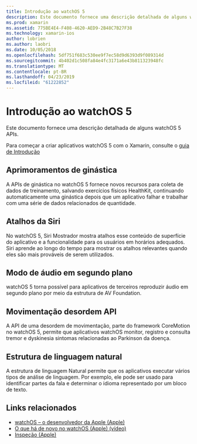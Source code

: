 ```yaml
---
title: Introdução ao watchOS 5
description: Este documento fornece uma descrição detalhada de alguns watchOS 5 APIs para Xamarin.
ms.prod: xamarin
ms.assetid: 775BE4E4-F408-4620-AED9-2B48C7B27F38
ms.technology: xamarin-ios
author: lobrien
ms.author: laobri
ms.date: 10/05/2018
ms.openlocfilehash: 5df751f683c530ee9f7ec58d9d6393d9f089314d
ms.sourcegitcommit: 4b402d1c508fa84e4fc3171a6e43b811323948fc
ms.translationtype: MT
ms.contentlocale: pt-BR
ms.lasthandoff: 04/23/2019
ms.locfileid: "61222852"
---
```

# <a name="introduction-to-watchos-5"></a>Introdução ao watchOS 5

Este documento fornece uma descrição detalhada de alguns watchOS 5 APIs.

Para começar a criar aplicativos watchOS 5 com o Xamarin, consulte o [guia de Introdução](~/ios/platform/introduction-to-ios12/get-started.md)

## <a name="workout-improvements"></a>Aprimoramentos de ginástica

A APIs de ginástica no watchOS 5 fornece novos recursos para coleta de dados de treinamento, salvando exercícios físicos HealthKit, continuando automaticamente uma ginástica depois que um aplicativo falhar e trabalhar com uma série de dados relacionados de quantidade.

## <a name="siri-shortcuts"></a>Atalhos da Siri

No watchOS 5, Siri Mostrador mostra atalhos esse conteúdo de superfície do aplicativo e a funcionalidade para os usuários em horários adequados. Siri aprende ao longo do tempo para mostrar os atalhos relevantes quando eles são mais prováveis de serem utilizados.

## <a name="background-audio-mode"></a>Modo de áudio em segundo plano

watchOS 5 torna possível para aplicativos de terceiros reproduzir áudio em segundo plano por meio da estrutura de AV Foundation.

## <a name="movement-disorder-api"></a>Movimentação desordem API

A API de uma desordem de movimentação, parte do framework CoreMotion no watchOS 5, permite que aplicativos watchOS monitor, registro e consulta tremor e dyskinesia sintomas relacionadas ao Parkinson da doença.

## <a name="natural-language-framework"></a>Estrutura de linguagem natural

A estrutura de linguagem Natural permite que os aplicativos executar vários tipos de análise de linguagem. Por exemplo, ele pode ser usado para identificar partes da fala e determinar o idioma representado por um bloco de texto.

## <a name="related-links"></a>Links relacionados

- [watchOS – o desenvolvedor da Apple (Apple)](https://developer.apple.com/watchOS/)
- [O que há de novo no watchOS (Apple) (vídeo)](https://developer.apple.com/videos/play/wwdc2018/206/)
- [Inspeção (Apple)](https://www.apple.com/watch/)
